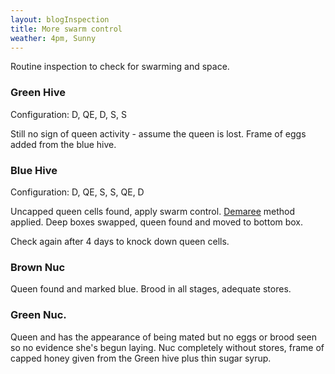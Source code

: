 ```yaml
---
layout: blogInspection
title: More swarm control
weather: 4pm, Sunny
---
```


Routine inspection to check for swarming and space.

### Green Hive

Configuration: D, QE, D, S, S

Still no sign of queen activity - assume the queen is lost.
Frame of eggs added from the blue hive.

### Blue Hive

Configuration: D, QE, S, S, QE, D

Uncapped queen cells found, apply swarm control. [Demaree](/glossary#demaree) method applied. Deep boxes swapped, queen found and moved to bottom box.

Check again after 4 days to knock down queen cells.

### Brown Nuc

Queen found and marked blue. Brood in all stages, adequate stores.

### Green Nuc.

Queen and has the appearance of being mated but no eggs or brood seen so no evidence she's begun laying. Nuc completely without stores, frame of capped honey given from the Green hive plus thin sugar syrup.